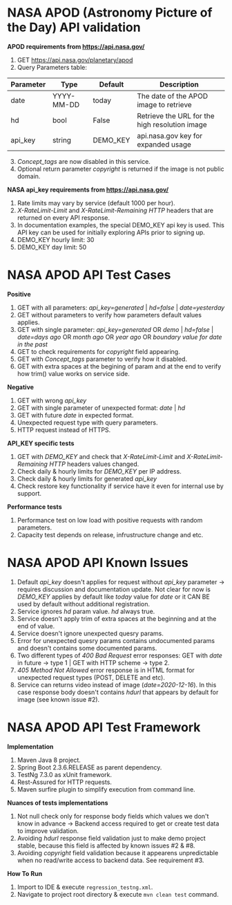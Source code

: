 # NASA APOD (Astronomy Picture of the Day) API validation

**APOD requirements from https://api.nasa.gov/**

1. GET https://api.nasa.gov/planetary/apod
2. Query Parameters table:

Parameter | Type| Default| Description|
----------| ----| -------| -----------|
date | YYYY-MM-DD | today | The date of the APOD image to retrieve |
hd | bool | False | Retrieve the URL for the high resolution image |
api_key | string | DEMO_KEY | api.nasa.gov key for expanded usage |
3. *Concept_tags* are now disabled in this service.
4. Optional return parameter *copyright* is returned if the image is not public domain.

**NASA api_key requirements from https://api.nasa.gov/**
1. Rate limits may vary by service (default 1000 per hour).
2. *X-RateLimit-Limit* and *X-RateLimit-Remaining HTTP* headers that are returned on every API response.
3. In documentation examples, the special DEMO_KEY api key is used. This API key can be used for initially exploring APIs prior to signing up.
4. DEMO_KEY hourly limit: 30
5. DEMO_KEY day limit: 50

# NASA APOD API Test Cases
**Positive**
1. GET with all parameters: *api_key=generated*  | *hd=false* | *date=yesterday*
2. GET without parameters to verify how parameters default values applies.
3. GET with single parameter: *api_key=generated* OR *demo* | *hd=false* | *date=days ago* OR *month ago* OR *year ago* OR *boundary value for date in the past*
4. GET to check requirements for *copyright* field appearing.
5. GET with *Concept_tags* parameter to verify how it disabled.
6. GET with extra spaces at the begining of param and at the end to verify how trim() value works on service side.

**Negative**
1. GET with wrong *api_key*
2. GET with single parameter of unexpected format: *date* | *hd*
3. GET with future *date* in expected format.
4. Unexpected request type with query parameters.
5. HTTP request instead of HTTPS.

**API_KEY specific tests**
1. GET with *DEMO_KEY* and check that *X-RateLimit-Limit* and *X-RateLimit-Remaining HTTP* headers values changed.
2. Check daily & hourly limits for *DEMO_KEY* per IP address.
3. Check daily & hourly limits for generated *api_key*
4. Check restore key functionality if service have it even for internal use by support.

**Performance  tests**
1. Performance  test on low load with positive requests with random parameters.
2. Capacity test depends on release, infrustructure change and etc.

# NASA APOD API Known Issues
1. Default *api_key* doesn't applies for request without *api_key* parameter -> requires discussion and documentation update. Not clear for now is *DEMO_KEY* applies by default like *today* value for *date* or it CAN BE used by default without additional registration.
2. Service ignores *hd* param value. *hd* always true.
3. Service doesn't apply trim of extra spaces at the beginning and at the end of value.
4. Service doesn't ignore unexpected quesry params.
5. Error for unexpected quesry params contains undocumented params and doesn't contains some documented params.
6. Two different types of *400 Bad Request* error responses: GET with *date* in future -> type 1 | GET with HTTP scheme -> type 2.
7. *405 Method Not Allowed* error response is in HTML format for unexpected request types (POST, DELETE and etc).
8. Service can returns video instead of image (*date=2020-12-16*). In this case response body doesn't contains *hdurl* that appears by default for image (see known issue #2).

# NASA APOD API Test Framework

**Implementation**
1. Maven Java 8 project.
2. Spring Boot 2.3.6.RELEASE as parent dependency.
3. TestNg 7.3.0 as xUnit framework.
4. Rest-Assured for HTTP requests.
5. Maven surfire plugin to simplify execution from command line.

**Nuances of tests implementations**
1. Not null check only for response body fields which values we don't know in advance -> Backend access required to get or create test data to improve validation.
2. Avoiding *hdurl* response field validation just to make demo project stable, because this field is affected by known issues #2 & #8.
3. Avoiding *copyright* field validation because it appearens unpredictable when no read/write access to backend data. See requirement #3.

**How To Run**
1. Import to IDE & execute `regression_testng.xml`.
2. Navigate to project root directory & execute `mvn clean test` command.


